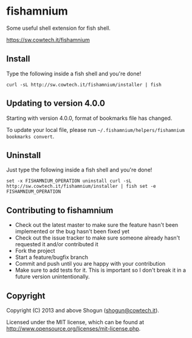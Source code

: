 # fishamnium

Some useful shell extension for fish shell.

https://sw.cowtech.it/fishamnium

## Install
Type the following inside a fish shell and you're done!

`curl -sL http://sw.cowtech.it/fishamnium/installer | fish`

## Updating to version 4.0.0

Starting with version 4.0.0, format of bookmarks file has changed.

To update your local file, please run `~/.fishamnium/helpers/fishamnium bookmarks convert`.

## Uninstall

Just type the following inside a fish shell and you're done!

`
set -x FISHAMNIUM_OPERATION uninstall
curl -sL http://sw.cowtech.it/fishamnium/installer | fish
set -e FISHAMNIUM_OPERATION
`

## Contributing to fishamnium

* Check out the latest master to make sure the feature hasn't been implemented or the bug hasn't been fixed yet
* Check out the issue tracker to make sure someone already hasn't requested it and/or contributed it
* Fork the project
* Start a feature/bugfix branch
* Commit and push until you are happy with your contribution
* Make sure to add tests for it. This is important so I don't break it in a future version unintentionally.

## Copyright

Copyright (C) 2013 and above Shogun (shogun@cowtech.it).

Licensed under the MIT license, which can be found at http://www.opensource.org/licenses/mit-license.php.
